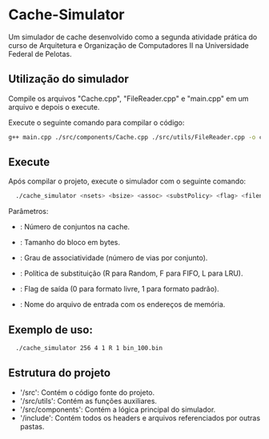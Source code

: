 # Cache-Simulator
Um simulador de cache desenvolvido como a segunda atividade prática do curso de Arquitetura e Organização de Computadores II na Universidade Federal de Pelotas.

## Utilização do simulador
Compile os arquivos "Cache.cpp", "FileReader.cpp" e "main.cpp" em um arquivo e depois o execute.

Execute o seguinte comando para compilar o código:
   ```bash
   g++ main.cpp ./src/components/Cache.cpp ./src/utils/FileReader.cpp -o cache_simulator
```

## Execute 
Após compilar o projeto, execute o simulador com o seguinte comando:
```bash
  ./cache_simulator <nsets> <bsize> <assoc> <substPolicy> <flag> <filename>
  ```
  Parâmetros:

  - <nsets>: Número de conjuntos na cache.

  - <bsize>: Tamanho do bloco em bytes.

  - <assoc>: Grau de associatividade (número de vias por conjunto).

  - <substPolicy>: Política de substituição (R para Random, F para FIFO, L para LRU).

  - <flag>: Flag de saída (0 para formato livre, 1 para formato padrão).

  - <filename>: Nome do arquivo de entrada com os endereços de memória.

## Exemplo de uso:
```bash
  ./cache_simulator 256 4 1 R 1 bin_100.bin
  ```
  ## Estrutura do projeto
- '/src': Contém o código fonte do projeto.
- '/src/utils': Contém as funções auxiliares.
- '/src/components': Contém a lógica principal do simulador.
- '/include': Contém todos os headers e arquivos referenciados por outras pastas.
